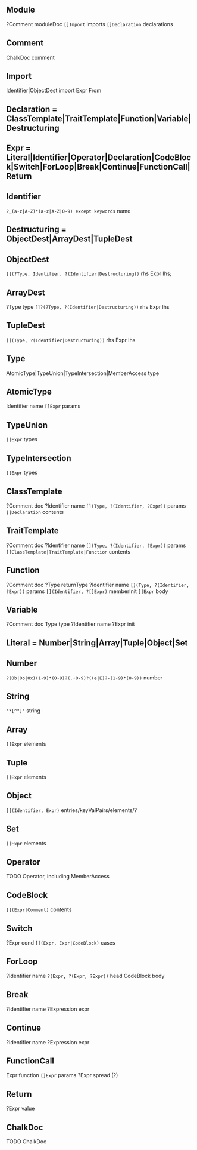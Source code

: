 ## Module
?Comment moduleDoc
`[]Import` imports
`[]Declaration` declarations

## Comment
ChalkDoc comment

## Import
Identifier|ObjectDest import
Expr From

## Declaration = ClassTemplate|TraitTemplate|Function|Variable|Destructuring

## Expr = Literal|Identifier|Operator|Declaration|CodeBlock|Switch|ForLoop|Break|Continue|FunctionCall|Return

## Identifier
`?_(a-z|A-Z)*(a-z|A-Z|0-9) except keywords` name

## Destructuring = ObjectDest|ArrayDest|TupleDest

## ObjectDest
`[](?Type, Identifier, ?(Identifier|Destructuring))` rhs
Expr lhs;

## ArrayDest
?Type type
`[]?(?Type, ?(Identifier|Destructuring))` rhs
Expr lhs

## TupleDest
`[](Type, ?(Identifier|Destructuring))` rhs
Expr lhs

## Type
AtomicType|TypeUnion|TypeIntersection|MemberAccess type

## AtomicType
Identifier name
`[]Expr` params

## TypeUnion
`[]Expr` types

## TypeIntersection
`[]Expr` types

## ClassTemplate
?Comment doc
?Identifier name
`[](Type, ?(Identifier, ?Expr))` params
`[]Declaration` contents

## TraitTemplate
?Comment doc
?Identifier name
`[](Type, ?(Identifier, ?Expr))` params
`[]ClassTemplate|TraitTemplate|Function` contents

## Function
?Comment doc
?Type returnType
?Identifier name
`[](Type, ?(Identifier, ?Expr))` params
`[](Identifier, ?[]Expr)` memberInit
`[]Expr` body

## Variable
?Comment doc
Type type
?Identifier name
?Expr init

## Literal = Number|String|Array|Tuple|Object|Set

## Number
`?(0b|0o|0x)(1-9)*(0-9)?(.+0-9)?((e|E)?-(1-9)*(0-9))` number

## String
`"*[^"]"` string

## Array
`[]Expr` elements

## Tuple
`[]Expr` elements

## Object
`[](Identifier, Expr)` entries/keyValPairs/elements/?

## Set
`[]Expr` elements

## Operator
TODO Operator, including MemberAccess

## CodeBlock
`[](Expr|Comment)` contents

## Switch
?Expr cond
`[](Expr, Expr|CodeBlock)` cases

## ForLoop
?Identifier name
`?(Expr, ?(Expr, ?Expr))` head
CodeBlock body

## Break
?Identifier name
?Expression expr

## Continue
?Identifier name
?Expression expr

## FunctionCall
Expr function
`[]Expr` params
?Expr spread (?)

## Return
?Expr value

## ChalkDoc
TODO ChalkDoc


















